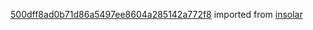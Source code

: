 [500dff8ad0b71d86a5497ee8604a285142a772f8](https://github.com/insolar/insolar/commit/500dff8ad0b71d86a5497ee8604a285142a772f8) imported from [insolar](https://github.com/insolar/insolar)
